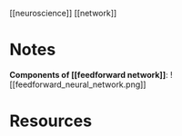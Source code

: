 [[neuroscience]]
[[network]]


# Notes
**Components of [[feedforward network]]**:
![[feedforward_neural_network.png]]

# Resources

